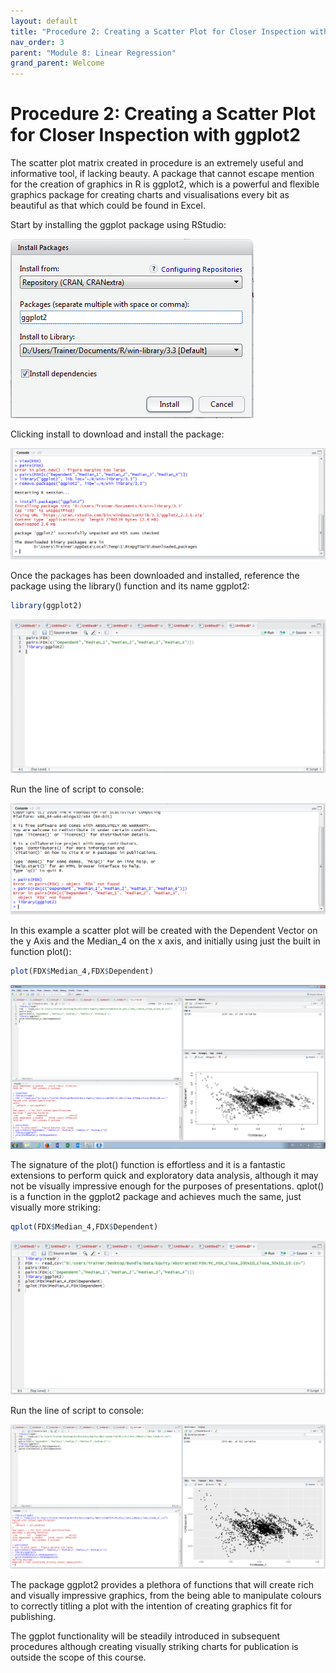 ```yaml
---
layout: default
title: "Procedure 2: Creating a Scatter Plot for Closer Inspection with ggplot2"
nav_order: 3
parent: "Module 8: Linear Regression"
grand_parent: Welcome
---
```


# Procedure 2: Creating a Scatter Plot for Closer Inspection with ggplot2

The scatter plot matrix created in procedure is an extremely useful and informative tool, if lacking beauty.  A package that cannot escape mention for the creation of graphics in R is ggplot2, which is a powerful and flexible graphics package for creating charts and visualisations every bit as beautiful as that which could be found in Excel.  

Start by installing the ggplot package using RStudio:

![img.png](img.png)

Clicking install to download and install the package:

![img_1.png](img_1.png)

Once the packages has been downloaded and installed, reference the package using the library() function and its name ggplot2:

``` r
library(ggplot2)
```

![img_2.png](img_2.png)

Run the line of script to console:

![img_3.png](img_3.png)

In this example a scatter plot will be created with the Dependent Vector on the y Axis and the Median_4 on the x axis, and initially using just the built in function plot():

``` r
plot(FDX$Median_4,FDX$Dependent)
```

![img_4.png](img_4.png)

The signature of the plot() function is effortless and it is a fantastic extensions to perform quick and exploratory data analysis,  although it may not be visually impressive enough for the purposes of presentations.  qplot() is a function in the ggplot2 package and achieves much the same,  just visually more striking:

``` r
qplot(FDX$Median_4,FDX$Dependent)
```

![img_5.png](img_5.png)

Run the line of script to console:

![img_6.png](img_6.png)

The package ggplot2 provides a plethora of functions that will create rich and visually impressive graphics, from the being able to manipulate colours to correctly titling a plot with the intention of creating graphics fit for publishing.  

The ggplot functionality will be steadily introduced in subsequent procedures although creating visually striking charts for publication is outside the scope of this course.